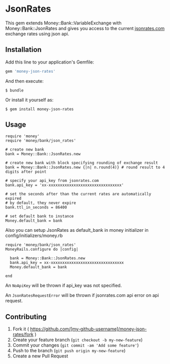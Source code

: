 # JsonRates

This gem extends Money::Bank::VariableExchange with Money::Bank::JsonRates and gives you access to the current [jsonrates.com](http://jsonrates.com/) exchange rates using json api.

## Installation

Add this line to your application's Gemfile:

```ruby
gem 'money-json-rates'
```

And then execute:

    $ bundle

Or install it yourself as:

    $ gem install money-json-rates

## Usage

    require 'money'
    require 'money/bank/json_rates'

    # create new bank
    bank = Money::Bank::JsonRates.new

    # create new bank with block specifying rounding of exchange result
    bank = Money::Bank::JsonRates.new {|n| n.round(4)} # round result to 4 digits after point

    # specify your api_key from jsonrates.com
    bank.api_key = 'xx-xxxxxxxxxxxxxxxxxxxxxxxxxxxxxxxx'

    # set the seconds after than the current rates are automatically expired
    # by default, they never expire
    bank.ttl_in_seconds = 86400

    # set default bank to instance
    Money.default_bank = bank

Also you can setup JsonRates as default_bank in money initializer in config/initializers/money.rb

    require 'money/bank/json_rates'
    MoneyRails.configure do |config|

      bank = Money::Bank::JsonRates.new
      bank.api_key = xx-xxxxxxxxxxxxxxxxxxxxxxxxxxxxxxxx
      Money.default_bank = bank

    end

An `NoApiKey` will be thrown if api_key was not specified.

An `JsonRatesRequestError` will be thrown if jsonrates.com api error on api request.

## Contributing

1. Fork it ( https://github.com/[my-github-username]/money-json-rates/fork )
2. Create your feature branch (`git checkout -b my-new-feature`)
3. Commit your changes (`git commit -am 'Add some feature'`)
4. Push to the branch (`git push origin my-new-feature`)
5. Create a new Pull Request
